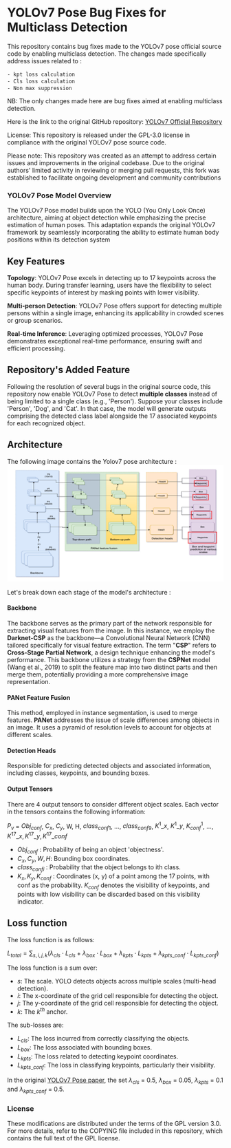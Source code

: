 # YOLOv7 Pose Bug Fixes for Multiclass Detection

This repository contains bug fixes made to the YOLOv7 pose official source code by enabling multiclass detection. The changes made specifically address issues related to :
    
    - kpt loss calculation
    - Cls loss calculation
    - Non max suppression 


NB: The only changes made here are bug fixes aimed at enabling multiclass detection.

Here is the link to the original GitHub repository: [YOLOv7 Official Repository](https://github.com/WongKinYiu/yolov7/tree/pose)

License: This repository is released under the GPL-3.0 license in compliance with the original YOLOv7 pose source code.


Please note: This repository was created as an attempt to address certain issues and improvements in the original codebase. Due to the original authors' limited activity in reviewing or merging pull requests, this fork was established to facilitate ongoing development and community contributions



### YOLOv7 Pose Model Overview

The YOLOv7 Pose model builds upon the YOLO (You Only Look Once) architecture, aiming at object detection while emphasizing the precise estimation of human poses. This adaptation expands the original YOLOv7 framework by seamlessly incorporating the ability to estimate human body positions within its detection system

## Key Features
**Topology**: YOLOv7 Pose excels in detecting up to 17 keypoints across the human body. During transfer learning, users have the flexibility to select specific keypoints of interest by masking points with lower visibility.

**Multi-person Detection**: YOLOv7 Pose offers support for detecting multiple persons within a single image, enhancing its applicability in crowded scenes or group scenarios.

**Real-time Inference**: Leveraging optimized processes, YOLOv7 Pose demonstrates exceptional real-time performance, ensuring swift and efficient processing.

## Repository's Added Feature
Following the resolution of several bugs in the original source code, this repository now enable YOLOv7 Pose to detect **multiple classes** instead of being limited to a single class (e.g., 'Person'). Suppose your classes include 'Person', 'Dog', and 'Cat'. In that case, the model will generate outputs comprising the detected class label alongside the 17 associated keypoints for each recognized object.

## Architecture

The following image contains the Yolov7 pose architecture :
<img src="architecture\pose_architecture.png" width="600">

Let's break down each stage of the model's architecture :

#### Backbone
The backbone serves as the primary part of the network responsible for extracting visual features from the image. In this instance, we employ the **Darknet-CSP** as the backbone—a Convolutional Neural Network (CNN) tailored specifically for visual feature extraction. The term "**CSP**" refers to **Cross-Stage Partial Network**, a design technique enhancing the model's performance. This backbone utilizes a strategy from the **CSPNet** model (Wang et al., 2019) to split the feature map into two distinct parts and then merge them, potentially providing a more comprehensive image representation.

#### PANet Feature Fusion
This method, employed in instance segmentation, is used to merge features. **PANet** addresses the issue of scale differences among objects in an image. It uses a pyramid of resolution levels to account for objects at different scales.

#### Detection Heads
Responsible for predicting detected objects and associated information, including classes, keypoints, and bounding boxes.

#### Output Tensors
There are 4 output tensors to consider different object scales. Each vector in the tensors contains the following information:

$P_v$ = $Obj_{conf}$, $C_{x}$, $C_{y}$, W, H, $class_{conf1}$, ..., $class_{conf9}$, $K^{1}\_x$,  $K^{1}\_y$, $K^{1}_{conf}$, ..., $K^{17}\_x, K^{17}\_y, K^{17}\_{conf}$





- $Obj_{conf}$ : Probability of being an object 'objectness'.
- $C_x, C_y, W, H$: Bounding box coordinates.
- $class_{confi}$ : Probability that the object belongs to ith class.
- $K_x, K_y, K_{conf}$ : Coordinates (x, y) of a point among the 17 points, with conf as the probability. $K_{conf}$ denotes the visibility of keypoints, and points with low visibility can be discarded based on this visibility indicator.




## Loss function

The loss function is as follows:

$L_{total} = \sum_{s,i,j,k} (\lambda_{cls} \cdot L_{cls} + \lambda_{box} \cdot L_{box} + \lambda_{kpts} \cdot L_{kpts} + \lambda_{kpts\_conf} \cdot L_{kpts\_conf})$

The loss function is a sum over:

- $s$: The scale. YOLO detects objects across multiple scales (multi-head detection).
- $i$: The x-coordinate of the grid cell responsible for detecting the object.
- $j$: The y-coordinate of the grid cell responsible for detecting the object.
- $k$: The $k^{th}$ anchor.

The sub-losses are:

- $L_{cls}$: The loss incurred from correctly classifying the objects.
- $L_{box}$: The loss associated with bounding boxes.
- $L_{kpts}$: The loss related to detecting keypoint coordinates.
- $L_{kpts\_conf}$: The loss in classifying keypoints, particularly their visibility.



In the original [YOLOv7 Pose paper](https://arxiv.org/abs/2204.06806), the set $\lambda_{cls}$ = 0.5, $\lambda_{box}$ = 0.05, $\lambda_{kpts}$ = 0.1 and $\lambda_{kpts\_conf}$ = 0.5.

### License

These modifications are distributed under the terms of the GPL version 3.0. For more details, refer to the COPYING file included in this repository, which contains the full text of the GPL license.
